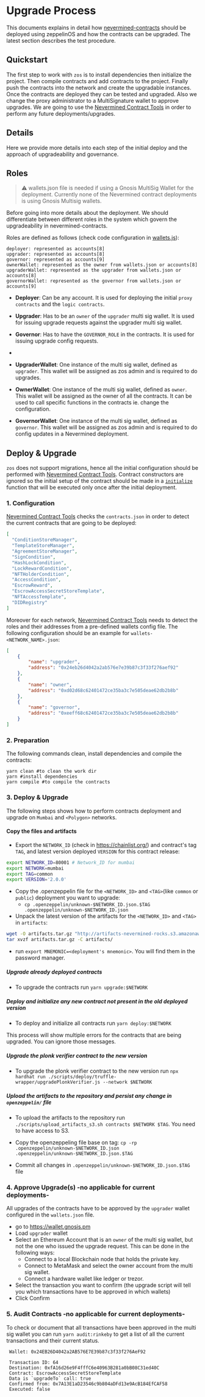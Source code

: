 # Upgrade Process

This documents explains in detail how [nevermined-contracts](https://github.com/nevermined-io/contracts) should be
deployed using zeppelinOS and how the contracts can be upgraded. The latest section describes the test procedure.

## Quickstart

The first step to work with `zos` is to install dependencies then initialize the project. Then compile contracts and add contracts to the project.
Finally push the contracts into the network and create the  upgradable instances. Once the contracts are deployed they can be tested and upgraded.
Also we change the proxy administrator to a MultiSignature wallet to approve upgrades.
We are going to use the [Nevermined Contract Tools](https://github.com/nevermined-io/contract-tools) in order to perform
any future deployments/upgrades.

## Details

Here we provide more details into each step of the initial deploy and the approach of upgradeability and governance.

## Roles

> :warning: wallets.json file is needed if using a Gnosis MultiSig Wallet for the deployment. Currently none of the Nevermined contract deployments is using Gnosis Multisig wallets.

Before going into more details about the deployment. We should differentiate between different roles in the system which
govern the upgradeability in nevermined-contracts.

Roles are defined as follows (check code configuration in [wallets.js](../scripts/deploy/truffle-wrapper/wallets.js)):

```text
deployer: represented as accounts[8]
upgrader: represented as accounts[8]
governor: represented as accounts[9]
ownerWallet: represented as the owner from wallets.json or accounts[8]
upgraderWallet: represented as the upgrader from wallets.json or accounts[8]
governorWallet: represented as the governor from wallets.json or accounts[9]
```

- **Deployer**: Can be any account. It is used for deploying the initial `proxy contracts` and the `logic contracts`.

- **Upgrader**: Has to be an `owner` of the `upgrader` multi sig wallet. It is used for issuing upgrade requests against the upgrader multi sig wallet.

- **Governor**: Has to have the `GOVERNOR_ROLE` in the contracts. It is used for issuing upgrade config requests.
-
- **UpgraderWallet**: One instance of the multi sig wallet, defined as `upgrader`. This wallet will be assigned as zos admin and is required to do upgrades.

- **OwnerWallet**: One instance of the multi sig wallet, defined as `owner`. This wallet will be assigned as the owner of all the contracts. It can be used to call specific functions in the contracts ie. change the configuration.

- **GovernorWallet**: One instance of the multi sig wallet, defined as `governor`. This wallet will be assigned as zos admin and is required to do config updates in a Nevermined deployment.

## Deploy & Upgrade

`zos` does not support migrations, hence all the initial configuration should be performed with
[Nevermined Contract Tools](https://github.com/nevermined-io/contract-tools).
Contract constructors are ignored so the initial setup of the contract should be made in a
[`initialize`](https://docs.zeppelinos.org/docs/advanced.html#initializers-vs-constructors)
function that will be executed only once after the initial deployment.

### 1. Configuration

[Nevermined Contract Tools](https://github.com/nevermined-io/contract-tools) checks the `contracts.json` in order to
detect the current contracts that are going to be deployed:

```json
[
  "ConditionStoreManager",
  "TemplateStoreManager",
  "AgreementStoreManager",
  "SignCondition",
  "HashLockCondition",
  "LockRewardCondition",
  "NFTHolderCondition",
  "AccessCondition",
  "EscrowReward",
  "EscrowAccessSecretStoreTemplate",
  "NFTAccessTemplate",
  "DIDRegistry"
]
```

Moreover for each network, [Nevermined Contract Tools](https://github.com/nevermined-io/contract-tools) needs to detect
the roles and their addresses from a pre-defined wallets config file.
The following configuration should be an example for `wallets-<NETWORK_NAME>.json`:

```json
[
    {
        "name": "upgrader",
        "address": "0x24eb26d4042a2ab576e7e39b87c3f33f276aef92"
    },
    {
        "name": "owner",
        "address": "0xd02d68c62401472ce35ba3c7e505deae62db2b8b"
    },
    {
        "name": "governor",
        "address": "0xeeff68c62401472ce35ba3c7e505deae62db2b8b"
    }
]
```

### 2. Preparation

The following commands clean, install dependencies and compile the contracts:

```console
yarn clean #to clean the work dir
yarn #install dependencies
yarn compile #to compile the contracts
```

### 3. Deploy & Upgrade

The following steps shows how to perform contracts deployment and upgrade on `Mumbai` and `<Polygon>` networks.

#### Copy the files and artifacts

- Export the `NETWORK_ID` (check in https://chainlist.org/) and contract's tag `TAG`, and latest version deployed `VERSION` for this contract release:

```bash
export NETWORK_ID=80001 # Network_ID for mumbai
export NETWORK=mumbai
export TAG=common
export VERSION='2.0.0'
```

- Copy the .openzeppelin file for the `<NETWORK_ID>` and `<TAG>`(like `common` or `public`) deployment you want to upgrade:
  - `cp .openzeppelin/unknown-$NETWORK_ID.json.$TAG .openzeppelin/unknown-$NETWORK_ID.json`
- Unpack the latest version of the artifacts for the `<NETWORK_ID>` and `<TAG>` in `artifacts`:

```bash
wget -O artifacts.tar.gz "http://artifacts-nevermined-rocks.s3.amazonaws.com/$NETWORK_ID/$TAG/contracts_v$VERSION.tar.gz"
tar xvzf artifacts.tar.gz -C artifacts/
```

- run `export MNEMONIC=<deployment's mnemonic>`. You will find them in the password manager.

##### Upgrade already deployed contracts

- To upgrade the contracts run `yarn upgrade:$NETWORK`

##### Deploy and initialize any new contract not present in the old deployed version

- To deploy and initialize all contracts run `yarn deploy:$NETWORK`

This process will show multiple errors for the contracts that are being upgraded. You can ignore those messages.

##### Upgrade the plonk verifier contract to the new version

- To upgrade the plonk verifier contract to the new version run `npx hardhat run ./scripts/deploy/truffle-wrapper/upgradePlonkVerifier.js --network $NETWORK`

##### Upload the artifacts to the repository and persist any change in `openzeppelin/` file

- To upload the artifacts to the repository run `./scripts/upload_artifacts_s3.sh contracts $NETWORK $TAG`. You need to have access to S3.

- Copy the openzeppeling file base on tag: `cp -rp .openzeppelin/unknown-$NETWORK_ID.json .openzeppelin/unknown-$NETWORK_ID.json.$TAG`

- Commit all changes in `.openzeppelin/unknown-$NETWORK_ID.json.$TAG` file

### 4. Approve Upgrade(s) -no applicable for current deployments-

All upgrades of the contracts have to be approved by the `upgrader` wallet configured in the `wallets.json` file.

- go to <https://wallet.gnosis.pm>
- Load `upgrader` wallet
- Select an Ethereum Account that is an `owner` of the multi sig wallet, but not the one who issued the upgrade request. This can be done in the following ways:
  - Connect to a local Blockchain node that holds the private key.
  - Connect to MetaMask and select the owner account from the multi sig wallet.
  - Connect a hardware wallet like ledger or trezor.
- Select the transaction you want to confirm (the upgrade script will tell you which transactions have to be approved in which wallets)
- Click Confirm

### 5. Audit Contracts -no applicable for current deployments-

To check or document that all transactions have been approved in the multi sig wallet you can run `yarn audit:rinkeby` to get a list of all the current transactions and their current status.

```text
 Wallet: 0x24EB26D4042a2AB576E7E39b87c3f33f276AeF92

 Transaction ID: 64
 Destination: 0xfA16d26e9F4fffC6e40963B281a0bB08C31ed40C
 Contract: EscrowAccessSecretStoreTemplate
 Data is `upgradeTo` call: true
 Confirmed from: 0x7A13E1aD23546c9b804aDFd13e9AcB184EfCAF58
 Executed: false
```
